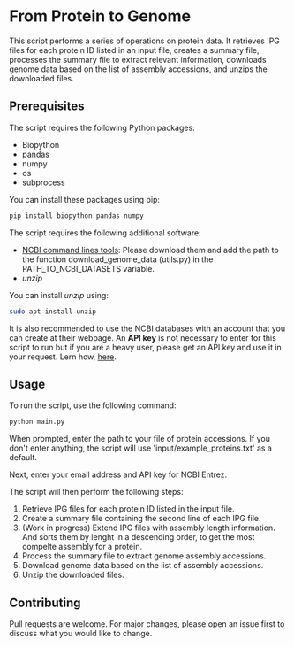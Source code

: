 # From Protein to Genome

This script performs a series of operations on protein data. It retrieves IPG files for each protein ID listed in an input file, creates a summary file, processes the summary file to extract relevant information, downloads genome data based on the list of assembly accessions, and unzips the downloaded files.

## Prerequisites

The script requires the following Python packages:

- Biopython
- pandas
- numpy
- os
- subprocess

You can install these packages using pip:

```bash
pip install biopython pandas numpy
```

The script requires the following additional software:

- [NCBI command lines tools](https://github.com/ncbi/datasets): Please download them and add the path to the function download_genome_data (utils.py) in the PATH_TO_NCBI_DATASETS variable.
- *unzip*

You can install *unzip* using:

```bash
sudo apt install unzip
```

It is also recommended to use the NCBI databases with an account that you can create at their webpage. An **API key** is not necessary to enter for this script to run but if you are a heavy user, please get an API key and use it in your request. Lern how, [here](https://ncbiinsights.ncbi.nlm.nih.gov/2017/11/02/new-api-keys-for-the-e-utilities/).

## Usage
To run the script, use the following command:

```bash
python main.py
```

When prompted, enter the path to your file of protein accessions. If you don't enter anything, the script will use 'input/example_proteins.txt' as a default.

Next, enter your email address and API key for NCBI Entrez.

The script will then perform the following steps:

1. Retrieve IPG files for each protein ID listed in the input file.
2. Create a summary file containing the second line of each IPG file.
3. (Work in progress) Extend IPG files with assembly length information. And sorts them by lenght in a descending order, to get the most compelte assembly for a protein.
4. Process the summary file to extract genome assembly accessions.
5. Download genome data based on the list of assembly accessions.
6. Unzip the downloaded files.

## Contributing
Pull requests are welcome. For major changes, please open an issue first to discuss what you would like to change.
